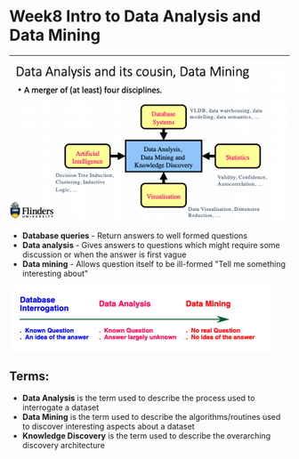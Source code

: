 # Week8 Intro to Data Analysis and Data Mining

---

![disciplines](images/disciplines.png)

- **Database queries** - Return answers to well formed questions
- **Data analysis** - Gives answers to questions which might require some discussion or when the answer is first vague
- **Data mining** - Allows question itself to be ill-formed "Tell me something interesting about"

![data-questions](images/data-questions.png)

## Terms:

- **Data Analysis** is the term used to describe the process used to interrogate a dataset
- **Data Mining** is the term used to describe the algorithms/routines used to discover interesting aspects about a dataset
- **Knowledge Discovery** is the term used to describe the overarching discovery architecture
